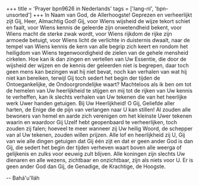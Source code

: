+++
title = 'Prayer bpn9626 in Nederlands'
tags = ['lang-nl', 'bpn-unsorted']
+++
In Naam van God, de Allerhoogste! Geprezen en verheerlijkt zijt Gij, Heer, Almachtig God! Gij, voor Wiens wijsheid de wijze tekort schiet en faalt, voor Wiens kennis de geleerde zijn onwetendheid bekent, voor Wiens macht de sterke zwak wordt, voor Wiens rijkdom de rijke zijn armoede betuigt, voor Wiens licht de verlichte in duisternis dwaalt, naar de tempel van Wiens kennis de kern van alle begrip zich keert en rondom het heiligdom van Wiens tegenwoordigheid de zielen van de gehele mensheid cirkelen.
Hoe kan ik dan zingen en vertellen van Uw Essentie, die door de wijsheid der wijzen en de kennis der geleerden niet is begrepen, daar toch geen mens kan bezingen wat hij niet bevat, noch kan verhalen van wat hij niet kan bereiken, terwijl Gij toch sedert het begin der tijden de Ontoegankelijke, de Ondoorgrondelijke waart? Machteloos als ik ben om tot de hemelen van Uw heerlijkheid te stijgen en mij tot de rijken van Uw kennis te verheffen, kan ik slechts verhalen van Uw tekenen die van het heerlijke werk Uwer handen getuigen.
Bij Uw Heerlijkheid! O Gij, Geliefde aller harten, de Enige die de pijn van verlangen naar U kan stillen! Al zouden alle bewoners van hemel en aarde zich verenigen om het kleinste Uwer tekenen waarin en waardoor Gij Uzelf hebt geopenbaard te verheerlijken, toch zouden zij falen; hoeveel te meer wanneer zij Uw heilig Woord, de schepper van al Uw tekenen, zouden willen prijzen.
Alle lof en heerlijkheid zij U, Gij van wie alle dingen getuigen dat Gij één zijt en dat er geen ander God is dan Gij, die sedert het begin der tijden verheven waart boven alle weerga of gelijkenis en zulks voor eeuwig zult blijven. Alle koningen zijn slechts Uw dienaren en alle wezens, zichtbaar en onzichtbaar, zijn als niets voor U. Er is geen ander God dan Gij, de Genadige, de Krachtige, de Hoogste.

-- Bahá'u'lláh
